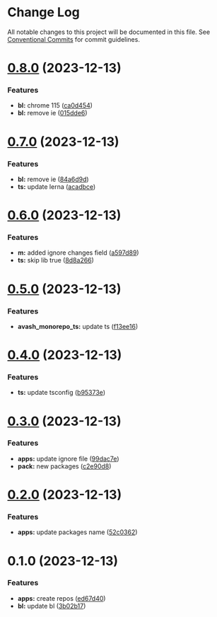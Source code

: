 # Change Log

All notable changes to this project will be documented in this file.
See [Conventional Commits](https://conventionalcommits.org) for commit guidelines.

# [0.8.0](https://github.com/dron5901/monorepo/compare/v0.7.0...v0.8.0) (2023-12-13)

### Features

* **bl:** chrome 115 ([ca0d454](https://github.com/dron5901/monorepo/commit/ca0d454563d26a7d58cdf72b2aaad998ae231e07))
* **bl:** remove ie ([015dde6](https://github.com/dron5901/monorepo/commit/015dde6f7f29be52c8b1402de20091f1541ecab3))

# [0.7.0](https://github.com/dron5901/monorepo/compare/v0.6.0...v0.7.0) (2023-12-13)

### Features

* **bl:** remove ie ([84a6d9d](https://github.com/dron5901/monorepo/commit/84a6d9db7b79837d237855b29338ff8df0c96b4f))
* **ts:** update lerna ([acadbce](https://github.com/dron5901/monorepo/commit/acadbce8fac5793c505bf091e5eb410082bd8db4))

# [0.6.0](https://github.com/dron5901/monorepo/compare/v0.5.0...v0.6.0) (2023-12-13)

### Features

* **m:** added ignore changes field ([a597d89](https://github.com/dron5901/monorepo/commit/a597d899e53865e30c4cb3e4ee323ee74a55db13))
* **ts:** skip lib true ([8d8a266](https://github.com/dron5901/monorepo/commit/8d8a2669cddb5abf7006edeea7578873eba6ae0d))

# [0.5.0](https://github.com/dron5901/monorepo/compare/v0.4.0...v0.5.0) (2023-12-13)

### Features

* **avash_monorepo_ts:** update ts ([f13ee16](https://github.com/dron5901/monorepo/commit/f13ee1617af32ae4627dd95bf6f702135e20be81))

# [0.4.0](https://github.com/dron5901/monorepo/compare/v0.3.0...v0.4.0) (2023-12-13)

### Features

* **ts:** update tsconfig ([b95373e](https://github.com/dron5901/monorepo/commit/b95373e83c0a1b5ec071d51147114ab43ec69fdf))

# [0.3.0](https://github.com/dron5901/monorepo/compare/v0.2.0...v0.3.0) (2023-12-13)

### Features

* **apps:** update ignore file ([99dac7e](https://github.com/dron5901/monorepo/commit/99dac7ef85dda1775206dcfd2571c31f4ddbcf61))
* **pack:** new packages ([c2e90d8](https://github.com/dron5901/monorepo/commit/c2e90d8a93ec9b3d0b947daf6130edde52b8d761))

# [0.2.0](https://github.com/dron5901/monorepo/compare/v0.1.0...v0.2.0) (2023-12-13)

### Features

* **apps:** update packages name ([52c0362](https://github.com/dron5901/monorepo/commit/52c03626240b90dd3ea384608245fa5aed17dd7f))

# 0.1.0 (2023-12-13)

### Features

* **apps:** create repos ([ed67d40](https://github.com/dron5901/monorepo/commit/ed67d40cd148ddf40c249194bdbc5d9f5c8a364e))
* **bl:** update bl ([3b02b17](https://github.com/dron5901/monorepo/commit/3b02b1787adca74db134c26de260a0871e0b2ee1))
